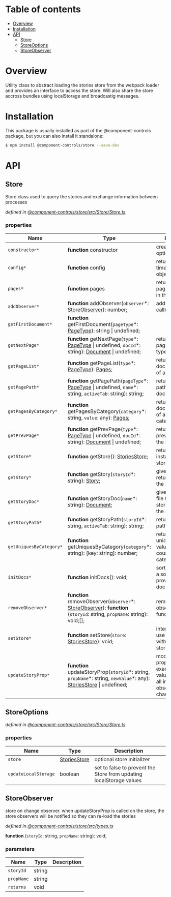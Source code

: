 # Table of contents

-   [Overview](#overview)
-   [Installation](#installation)
-   [API](#api)
    -   [Store](#store)
    -   [StoreOptions](#storeoptions)
    -   [StoreObserver](#storeobserver)

# Overview

Utility class to abstract loading the stories store from the webpack loader and provides an interface to access the store. Will also share the store accross bundles using localStorage and broadcastig messages.

# Installation

This package is usually installed as part of the @component-controls package, but you can also install it standalone:

```bash
$ npm install @component-controls/store --save-dev
```

# API

<tsdoc-typescript files="./src/types.ts" entry="./src/Store/Store.ts"/>

<!-- START-TSDOC-TYPESCRIPT -->

## Store

Store class used to query the stories and exchange information between processes

_defined in [@component-controls/store/src/Store/Store.ts](https://github.com/ccontrols/component-controls/tree/master/core/store/src/Store/Store.ts#L36)_



### properties

| Name                    | Type                                                                                                                                        | Description                                                                                                           |
| ----------------------- | ------------------------------------------------------------------------------------------------------------------------------------------- | --------------------------------------------------------------------------------------------------------------------- |
| `constructor*`          | **function** constructor                                                                                                                    | create a store with options                                                                                           |
| `config*`               | **function** config                                                                                                                         | returns the run time configuration object.                                                                            |
| `pages*`                | **function** pages                                                                                                                          | returns all pages(documents) in the store                                                                             |
| `addObserver*`          | **function** addObserver(`observer`\*: [StoreObserver](#storeobserver)): number;                                                            | add observer callback function                                                                                        |
| `getFirstDocument*`     | **function** getFirstDocument(`pageType`\*: [PageType](#pagetype)): string \| undefined;                                                    |                                                                                                                       |
| `getNextPage*`          | **function** getNextPage(`type`\*: [PageType](#pagetype) \| undefined, `docId`\*: string): [Document](#document) \| undefined;              | returns the next page of the same type.                                                                               |
| `getPageList*`          | **function** getPageList(`type`\*: [PageType](#pagetype)): [Pages](#pages);                                                                 | returns all the documents/pages of a certain type.                                                                    |
| `getPagePath*`          | **function** getPagePath(`pageType`\*: [PageType](#pagetype) \| undefined, `name`\*: string, `activeTab`: string): string;                  | returns the url path to a document.                                                                                   |
| `getPagesByCategory*`   | **function** getPagesByCategory(`category`\*: string, `value`: any): [Pages](#pages);                                                       | returns all the documents/pages of a certain category value.                                                          |
| `getPrevPage*`          | **function** getPrevPage(`type`\*: [PageType](#pagetype) \| undefined, `docId`\*: string): [Document](#document) \| undefined;              | returns the previous page of the same type.                                                                           |
| `getStore*`             | **function** getStore(): [StoriesStore](#storiesstore);                                                                                     | returns an instance of the store                                                                                      |
| `getStory*`             | **function** getStory(`storyId`\*: string): [Story](#story);                                                                                | given a story id return a story from the store                                                                        |
| `getStoryDoc*`          | **function** getStoryDoc(`name`\*: string): [Document](#document);                                                                          | given a story doc file title, return a story doc file from the store                                                  |
| `getStoryPath*`         | **function** getStoryPath(`storyId`\*: string, `activeTab`: string): string;                                                                | returns the url path to a story.                                                                                      |
| `getUniquesByCategory*` | **function** getUniquesByCategory(`category`\*: string): \[key: string]: number;                                                            | returns all the unique category values (and their cound) for a category field.                                        |
| `initDocs*`             | **function** initDocs(): void;                                                                                                              | sort documents if a sortfunction is provided. separate docs and blogs                                                 |
| `removeObserver*`       | **function** removeObserver(`observer`\*: [StoreObserver](#storeobserver)): **function** (`storyId`: string, `propName`: string): void;\[]; | remove installed observer callback function                                                                           |
| `setStore*`             | **function** setStore(`store`: [StoriesStore](#storiesstore)): void;                                                                        | internal set store, use for testing with mockup store.                                                                |
| `updateStoryProp*`      | **function** updateStoryProp(`storyId`\*: string, `propName`\*: string, `newValue`\*: any): [StoriesStore](#storiesstore) \| undefined;     | modify story properties, for example controls values. will notify all installed store observers of the changed story. |

## StoreOptions

_defined in [@component-controls/store/src/Store/Store.ts](https://github.com/ccontrols/component-controls/tree/master/core/store/src/Store/Store.ts#L23)_



### properties

| Name                 | Type                          | Description                                                         |
| -------------------- | ----------------------------- | ------------------------------------------------------------------- |
| `store`              | [StoriesStore](#storiesstore) | optional store initializer                                          |
| `updateLocalStorage` | boolean                       | set to false to prevent the Store from updating localStorage values |

## StoreObserver

store on change observer.
when updateStoryProp is called on the store, the store observers will be notified
so they can re-load the stories

_defined in [@component-controls/store/src/types.ts](https://github.com/ccontrols/component-controls/tree/master/core/store/src/types.ts#L15)_

**function** (`storyId`: string, `propName`: string): void;

### parameters

| Name       | Type   | Description |
| ---------- | ------ | ----------- |
| `storyId`  | string |             |
| `propName` | string |             |
| `returns`  | void   |             |

<!-- END-TSDOC-TYPESCRIPT -->
